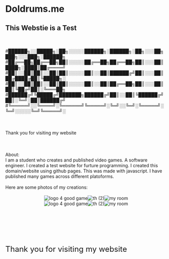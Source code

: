 # **Doldrums.me**
## This Webstie is a Test
<br />
<br />
#██████╗░░█████╗░██╗░░░░░██████╗░██████╗░██╗░░░██╗███╗░░░███╗░██████╗
#██╔══██╗██╔══██╗██║░░░░░██╔══██╗██╔══██╗██║░░░██║████╗░████║██╔════╝
#██║░░██║██║░░██║██║░░░░░██║░░██║██████╔╝██║░░░██║██╔████╔██║╚█████╗░
#██║░░██║██║░░██║██║░░░░░██║░░██║██╔══██╗██║░░░██║██║╚██╔╝██║░╚═══██╗
#██████╔╝╚█████╔╝███████╗██████╔╝██║░░██║╚██████╔╝██║░╚═╝░██║██████╔╝
#╚═════╝░░╚════╝░╚══════╝╚═════╝░╚═╝░░╚═╝░╚═════╝░╚═╝░░░░░╚═╝╚═════╝░
<br />
<br />
<br />
<br />
Thank you for visiting my website
<br />
<br />
<br />
<br />
About:
<br />
I am a student who creates and published video games. A software engineer. I created a test website for furture programming. I created this domain/website using github pages. This was made with javascript. I have published many games across different platoforms.
<br />
<br />
Here are some photos of my creations:
<br />
<br />
<style>
    .image-row {
        display: flex;
        flex-direction: row;
        justify-content: center;
        align-items: center;
    }

    .image-row img {
        margin: 10px;
        width: 200px;
    }
</style>

<div class="image-row">
    <img alt="logo 4 good game" src="https://user-images.githubusercontent.com/125189307/229464201-1a753459-1f34-4d47-95f6-9c5a55191937.PNG">
    <img alt="th (2)" src="https://user-images.githubusercontent.com/125189307/229464301-aa91a037-d4c2-4b2c-b857-6323902e66fb.PNG">
    <img alt="my room" src="https://user-images.githubusercontent.com/125189307/229464582-6b47ad20-0f9d-44b4-91be-5ab497170fd0.png">
</div>

<div class="image-row">
    <img alt="logo 4 good game" src="https://github.com/doldrumszz/doldrums.me/assets/125189307/c961d31d-f333-49b3-aef1-ee315b145450">
    <img alt="th (2)" src="https://github.com/doldrumszz/doldrums.me/assets/125189307/fe86cd46-dd88-4a12-8bf0-487963a70f6f">
    <img alt="my room" src="https://github.com/doldrumszz/doldrums.me/assets/125189307/c9ba33a0-eb12-4bd5-83c4-1ff18192af84">
</div>
<br />
<br />
<br />
<br />
<br />
<br />
<br />
<style>
    .thank-you {
        font-size: 24px;
    }
</style>

<div class="thank-you">
    Thank you for visiting my website
</div>

<br />
<br />


